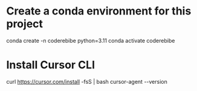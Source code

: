 # Create a conda environment for this project
conda create -n coderebibe python=3.11
conda activate coderebibe

# Install Cursor CLI
curl https://cursor.com/install -fsS | bash
cursor-agent --version
